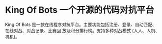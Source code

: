 # King Of Bots 一个开源的代码对抗平台
King Of Bots 是一款在线程序对抗平台。主要功能包括注册、登录、自动匹配、在线对战、对战记录、比赛回
放及积分排行榜。支持多种对战模式 (人人、人机、机机)。
